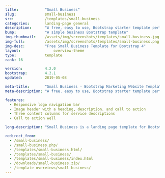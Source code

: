 ```yaml
---
title:            "Small Business"
slug:             small-business
src:              /templates/small-business
categories:       landing-page general
description:      "A free, easy to use, Bootstrap starter template perfect for building small business marketing websites"
bump:             "A simple business Bootstrap template"
img-thumbnail:    /assets/img/screenshots/templates/small-business.jpg
img-full:         /assets/img/screenshots/templates/small-business.png
img-desc:         "Free Small Business Template for Bootstrap 4"
layout:		    	  overview-theme
type:             template
rank: 16

version:          4.2.0
bootstrap:        4.3.1
updated:          2019-05-08

meta-title:       "Small Business - Bootstrap Marketing Website Template"
meta-description: "A free, easy to use, Bootstrap starter template perfect for building small business marketing websites. All Start Bootstrap templates are free to download and open source."

features:
  - Responsive logo navigation bar
  - Image header with a heading, description, and call to action
  - Three content columns for service descriptions
  - Call to action well

long-description: "Small Business is a landing page template for Bootstrap built small business websites."

redirect_from:
  - /small-business/
  - /small-business.php/
  - /templates/small-business.html/
  - /templates/small-business/
  - /templates/small-business/index.html
  - /downloads/small-business.zip/
  - /template-overviews/small-business/
---
```


